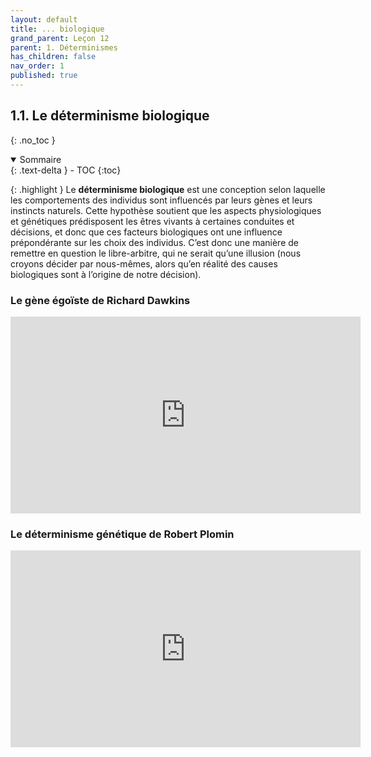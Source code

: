 ```yaml
---
layout: default
title: ... biologique
grand_parent: Leçon 12
parent: 1. Déterminismes
has_children: false
nav_order: 1
published: true
---
```

## 1.1. Le déterminisme biologique
{: .no_toc }

<details open markdown="block">
  <summary>
    Sommaire
  </summary>
  {: .text-delta }
- TOC
{:toc}
</details>

{: .highlight }
Le **déterminisme biologique** est une conception selon laquelle les comportements des individus sont influencés par leurs gènes et leurs instincts naturels. Cette hypothèse soutient que les aspects physiologiques et génétiques prédisposent les êtres vivants à certaines conduites et décisions, et donc que ces facteurs biologiques ont une influence prépondérante sur les choix des individus. C’est donc une manière de remettre en question le libre-arbitre, qui ne serait qu’une illusion (nous croyons décider par nous-mêmes, alors qu’en réalité des causes biologiques sont à l’origine de notre décision).

### Le gène égoïste de Richard Dawkins

<iframe width="560" height="315" src="https://www.youtube.com/embed/UWn4dFe4Hvc?si=A2a-2soQoX_1Fnq5" title="YouTube video player" frameborder="0" allow="accelerometer; autoplay; clipboard-write; encrypted-media; gyroscope; picture-in-picture; web-share" referrerpolicy="strict-origin-when-cross-origin" allowfullscreen></iframe>

### Le déterminisme génétique de Robert Plomin

<iframe width="560" height="315" src="https://www.youtube.com/embed/KGG-BnJvR68?si=NoYwQvSOtL-bLWt7" title="YouTube video player" frameborder="0" allow="accelerometer; autoplay; clipboard-write; encrypted-media; gyroscope; picture-in-picture; web-share" referrerpolicy="strict-origin-when-cross-origin" allowfullscreen></iframe>



